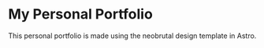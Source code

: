 # My Personal Portfolio

This personal portfolio is made using the neobrutal design template in Astro.
